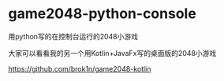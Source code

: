 # game2048-python-console
用python写的在控制台运行的2048小游戏


大家可以看看我的另一个用Kotlin+JavaFx写的桌面版的2048小游戏

https://github.com/brok1n/game2048-kotlin
